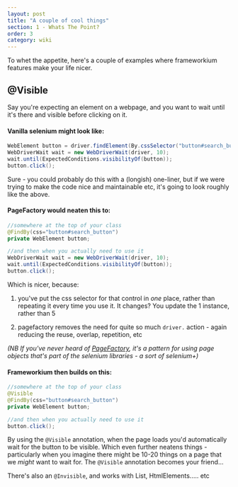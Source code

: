 ```yaml
---
layout: post
title: "A couple of cool things"
section: 1 - Whats The Point?
order: 3
category: wiki
---
```

To whet the appetite, here's a couple of examples where frameworkium features make your life nicer.

## @Visible

Say you're expecting an element on a webpage, and you want to wait until it's there and visible before clicking on it.

#### Vanilla selenium might look like:

```java
WebElement button = driver.findElement(By.cssSelector("button#search_button");
WebDriverWait wait = new WebDriverWait(driver, 10);
wait.until(ExpectedConditions.visibilityOf(button));
button.click();
```

Sure - you could probably do this with a (longish) one-liner, but if we were trying to make the code nice and maintainable etc, it's going to look roughly like the above.

#### PageFactory would neaten this to:

``` java
//somewhere at the top of your class
@FindBy(css="button#search_button")
private WebElement button;

//and then when you actually need to use it
WebDriverWait wait = new WebDriverWait(driver, 10);
wait.until(ExpectedConditions.visibilityOf(button));
button.click();
```

Which is nicer, because:

1. you've put the css selector for that control in *one* place, rather than repeating it every time you use it. It changes? You update the 1 instance, rather than 5

2. pagefactory removes the need for quite so much `driver.` action - again reducing the reuse, overlap, repetition, etc

*(NB If you've never heard of [PageFactory](https://github.com/SeleniumHQ/selenium/wiki/PageFactory), it's a pattern for using page objects that's part of the selenium libraries - a sort of selenium+)*

#### Frameworkium then builds on this:

``` java
//somewhere at the top of your class
@Visible
@FindBy(css="button#search_button")
private WebElement button;

//and then when you actually need to use it
button.click();
```

By using the `@Visible` annotation, when the page loads you'd automatically wait for the button to be visible. Which even further neatens things - particularly when you imagine there might be 10-20 things on a page that we _might_ want to wait for. The `@Visible` annotation becomes your friend...

There's also an `@Invisible`, and works with List<WebElement>, HtmlElements..... etc

